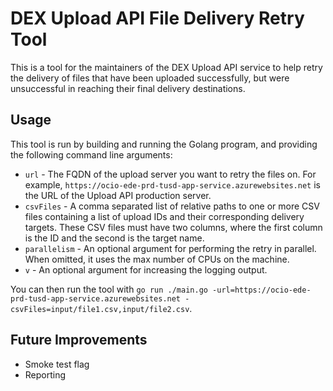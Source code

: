 # DEX Upload API File Delivery Retry Tool

This is a tool for the maintainers of the DEX Upload API service to help retry the delivery of files that have been uploaded
successfully, but were unsuccessful in reaching their final delivery destinations.

## Usage

This tool is run by building and running the Golang program, and providing the following command line arguments:
- `url` - The FQDN of the upload server you want to retry the files on.  For example, `https://ocio-ede-prd-tusd-app-service.azurewebsites.net` is the URL of the Upload API production server.
- `csvFiles` - A comma separated list of relative paths to one or more CSV files containing a list of upload IDs and their corresponding delivery targets.  These CSV files must have two columns, where the first column is the ID and the second is the target name.
- `parallelism` - An optional argument for performing the retry in parallel.  When omitted, it uses the max number of CPUs on the machine.
- `v` - An optional argument for increasing the logging output.

You can then run the tool with `go run ./main.go -url=https://ocio-ede-prd-tusd-app-service.azurewebsites.net -csvFiles=input/file1.csv,input/file2.csv`.

## Future Improvements
- Smoke test flag
- Reporting